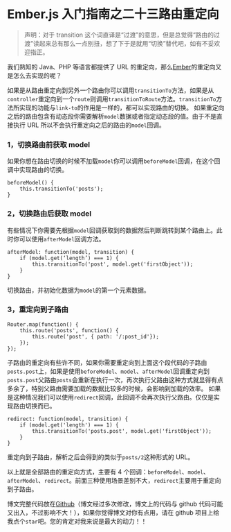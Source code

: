 # Ember.js 入门指南之二十三路由重定向

> 声明：对于 transition 这个词直译是“过渡”的意思，但是总觉得“路由的过渡”读起来总有那么一点别扭，想了下于是就用“切换”替代吧，如有不妥欢迎指正。

我们熟知的 Java、PHP 等语言都提供了 URL 的重定向，那么[Ember](http://emberjs.com/)的重定向又是怎么去实现的呢？

如果是从路由重定向到另外一个路由你可以调用`transitionTo`方法，如果是从`controller`重定向到一个`route`则调用`transitionToRoute`方法。`transitionTo`方法所实现的功能与`link-to`的作用是一样的，都可以实现路由的切换。 如果重定向之后的路由包含有动态段你需要解析`model`数据或者指定动态段的值。由于不是直接执行 URL 所以不会执行重定向之后的路由的`model`回调。

### 1，切换路由前获取 model

如果你想在路由切换的时候不加载`model`你可以调用`beforeModel`回调，在这个回调中实现路由的切换。

```
beforeModel() {  
    this.transitionTo('posts');
} 
```

### 2，切换路由后获取 model

有些情况下你需要先根据`model`回调获取到的数据然后判断跳转到某个路由上。此时你可以使用`afterModel`回调方法。

```
afterModel: function(model, transition) {  
    if (model.get(‘length’) === 1) {
        this.transitionTo('post', model.get('firstObject'));
    }
} 
```

切换路由，并初始化数据为`model`的第一个元素数据。

### 3，重定向到子路由

```
Router.map(function() {  
    this.route('posts', function() {
        this.route('post', { path: '/:post_id'});
    }); 
}); 
```

子路由的重定向有些许不同，如果你需要重定向到上面这个段代码的子路由`posts.post`上，如果是使用`beforeModel`、`model`、`afterModel`回调重定向到`posts.post`父路由`posts`会重新在执行一次，再次执行父路由这种方式就显得有点多余了，特别父路由需要加载的数据比较多的时候，会影响到加载的效率。 如果是这种情况我们可以使用`redirect`回调，此回调不会再次执行父路由。仅仅是实现路由切换而已。

```
redirect: function(model, transition) {  
    if (model.get('length') === 1) {
        this.transitionTo('posts.post', model.get('firstObject'));
    }
} 
```

重定向到子路由，解析之后会得到的类似于`posts/2`这种形式的 URL。

以上就是全部路由的重定向方式，主要有 4 个回调：`beforeModel`、`model`、`afterModel`、`redirect`。前面三种使用场景差别不大，`redirect`主要用于重定向到子路由。

博文完整代码放在[Github](https://github.com/ubuntuvim/my_emberjs_code)（博文经过多次修改，博文上的代码与 github 代码可能又出入，不过影响不大！），如果你觉得博文对你有点用，请在 github 项目上给我点个`star`吧。您的肯定对我来说是最大的动力！！